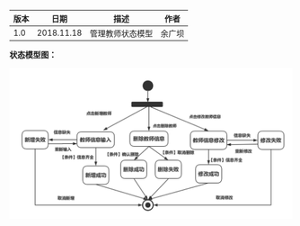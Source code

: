 | 版本  | 日期       | 描述            | 作者   |
| ----- | ---------- | --------------- | ------ |
| 1.0 | 2018.11.18 | 管理教师状态模型 | 余广坝 |

**状态模型图：**

![管理教师状态模型图](img_state/admin_teacher.png)

